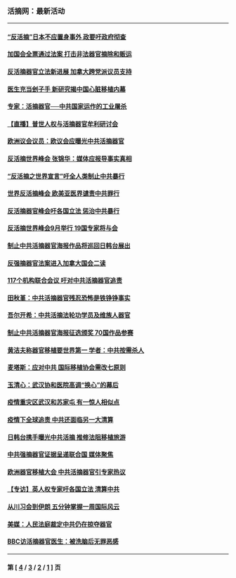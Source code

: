 ### 活摘网：最新活动
---
#### [“反活摘”日本不应置身事外 政要吁政府彻查](../../pages/nf5883/n13971188.md?08090430) 
#### [加国会全票通过法案 打击非法器官摘除和贩运](../../pages/nf5883/n13884924.md?08090430) 
#### [反活摘器官立法新进展 加拿大跨党派议员支持](../../pages/nf5883/n13876061.md?08090430) 
#### [医生充当刽子手 新研究揭中国心脏移植内幕](../../pages/nf5883/n13772291.md?08090430) 
#### [专家：活摘器官──中共国家运作的工业屠杀](../../pages/nf5883/n13761178.md?08090430) 
#### [【直播】普世人权与活摘器官牟利研讨会](../../pages/nf5883/n13425146.md?08090430) 
#### [欧洲议会议员：欧议会应曝光中共活摘器官](../../pages/nf5883/n13336571.md?08090430) 
#### [反活摘世界峰会 张锦华：媒体应报导事实真相](../../pages/nf5883/n13278502.md?08090430) 
#### [“反活摘之世界宣言”吁全人类制止中共暴行](../../pages/nf5883/n13259730.md?08090430) 
#### [世界反活摘峰会 欧美亚医界谴责中共罪行](../../pages/nf5883/n13253550.md?08090430) 
#### [反活摘器官峰会吁各国立法 惩治中共暴行](../../pages/nf5883/n13245052.md?08090430) 
#### [反活摘世界峰会9月举行 19国专家将与会](../../pages/nf5883/n13201492.md?08090430) 
#### [制止中共活摘器官海报作品将巡回日韩台展出](../../pages/nf5883/n13177791.md?08090430) 
#### [反强摘器官法案进入加拿大国会二读](../../pages/nf5883/n13033450.md?08090430) 
#### [117个机构联合会议 吁对中共活摘器官追责](../../pages/nf5883/n12775087.md?08090430) 
#### [田秋堇：中共活摘器官残忍恐怖是铁铮铮事实](../../pages/nf5883/n12702148.md?08090430) 
#### [吾尔开希：中共活摘法轮功学员及维族人器官](../../pages/nf5883/n12693197.md?08090430) 
#### [制止中共活摘器官海报征选颁奖 70国作品参赛](../../pages/nf5883/n12692050.md?08090430) 
#### [黄洁夫称器官移植要世界第一 学者：中共按需杀人](../../pages/nf5883/n12572329.md?08090430) 
#### [麦塔斯：应对中共 国际移植协会需改七原则](../../pages/nf5883/n12514711.md?08090430) 
#### [玉清心：武汉协和医院高调“换心”的幕后](../../pages/nf5883/n12298730.md?08090430) 
#### [疫情重灾区武汉和苏家屯 有一惊人相似点](../../pages/nf5883/n12150824.md?08090430) 
#### [疫情下全球追责 中共还面临另一大清算](../../pages/nf5883/n12070397.md?08090430) 
#### [日韩台携手曝光中共活摘 推修法阻移植旅游](../../pages/nf5883/n11712046.md?08090430) 
#### [中共强摘器官证据呈递联合国 媒体聚焦](../../pages/nf5883/n11546426.md?08090430) 
#### [欧洲器官移植大会 中共活摘器官引专家热议](../../pages/nf5883/n11539095.md?08090430) 
#### [【专访】英人权专家吁各国立法 清算中共](../../pages/nf5883/n11367315.md?08090430) 
#### [从川习会到伊朗 五分钟掌握一周国际风云](../../pages/nf5883/n11338520.md?08090430) 
#### [美媒：人民法庭裁定中共仍在掠夺器官](../../pages/nf5883/n11334897.md?08090430) 
#### [BBC访活摘器官医生：被洗脑后无罪恶感](../../pages/nf5883/n11335935.md?08090430) 

---
#### 第 [ [4](./4.md?08090430) / [3](./3.md?08090430) / [2](./2.md?08090430) / [1](./1.md?08090430) ] 页
